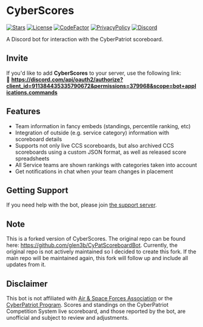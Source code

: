 # CyberScores

[![Stars](https://img.shields.io/github/stars/matthewzring/CyberScores?label=Stars)](https://github.com/matthewzring/CyberScores/stargazers)
[![License](https://img.shields.io/github/license/matthewzring/CyberScores?label=License)](https://github.com/matthewzring/CyberScores/blob/master/LICENSE)
[![CodeFactor](https://www.codefactor.io/repository/github/matthewzring/CyberScores/badge)](https://www.codefactor.io/repository/github/matthewzring/CyberScores)
[![PrivacyPolicy](https://img.shields.io/badge/Privacy%20Policy--lightgrey.svg?style=social)](https://gist.github.com/matthewzring/3c470b4284d24f750f11681c21631117#privacy-policy)
[![Discord](https://discordapp.com/api/guilds/301768361136750592/widget.png)](https://discord.gg/FqPbspP)

A Discord bot for interaction with the CyberPatriot scoreboard.

## Invite
If you'd like to add **CyberScores** to your server, use the following link:<br>
🔗 **https://discord.com/api/oauth2/authorize?client_id=911384435335790672&permissions=379968&scope=bot+applications.commands**

## Features
  * Team information in fancy embeds (standings, percentile ranking, etc)
  * Integration of outside (e.g. service category) information with scoreboard details
  * Supports not only live CCS scoreboards, but also archived CCS scoreboards using a custom JSON format, as well as released score spreadsheets
  * All Service teams are shown rankings with categories taken into account
  * Get notifications in chat when your team changes in placement

## Getting Support
If you need help with the bot, please join [the support server](https://discord.gg/FqPbspP).

## Note
This is a forked version of CyberScores. The original repo can be found here: https://github.com/glen3b/CyPatScoreboardBot. Currently, the original repo is not actively maintained so I decided to create this fork. If the main repo will be maintained again, this fork will follow up and include all updates from it.

## Disclaimer
This bot is not affiliated with [Air & Space Forces Association](https://www.afa.org/) or the [CyberPatriot Program](https://www.uscyberpatriot.org/). Scores and standings on the CyberPatriot Competition System live scoreboard, and those reported by the bot, are unofficial and subject to review and adjustments.